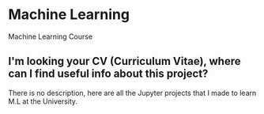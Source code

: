 # Machine Learning
Machine Learning Course

## I'm looking your CV (Curriculum Vitae), where can I find useful info about this project?

There is no description, here are all the Jupyter projects that I made to learn M.L at the University.
